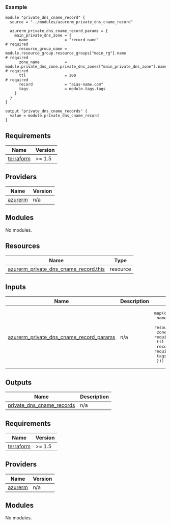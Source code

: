 [//]: # (BEGIN_TF_DOCS)

### Example

```hcl
module "private_dns_cname_record" {
  source = "../modules/azurerm_private_dns_cname_record"

  azurerm_private_dns_cname_record_params = {
    main_private_dns_zone = {
      name                = "record-name"                                                           # required
      resource_group_name = module.resource_group.resource_groups["main_rg"].name                   # required
      zone_name           = module.private_dns_zone.private_dns_zones["main_private_dns_zone"].name # required
      ttl                 = 300                                                                     # required
      record              = "aias-name.com"                                                         
      tags                = module.tags.tags
    }
  }
}

output "private_dns_cname_records" {
  value = module.private_dns_cname_record
}
```

## Requirements

| Name                                                                      | Version |
|---------------------------------------------------------------------------|---------|
| <a name="requirement_terraform"></a> [terraform](#requirement\_terraform) | >= 1.5  |


## Providers

| Name                                                          | Version |
|---------------------------------------------------------------|---------|
| <a name="provider_azurerm"></a> [azurerm](#provider\_azurerm) | n/a     |

## Modules

No modules.

## Resources

| Name                                                                                                                                      | Type     |
|-------------------------------------------------------------------------------------------------------------------------------------------|----------|
| [azurerm_private_dns_cname_record.this](https://registry.terraform.io/providers/hashicorp/azurerm/latest/docs/resources/private_dns_a_record) | resource |

## Inputs

| Name                                                                                                                                                  | Description | Type                                                                                                                                                                                                                                                                                                                                          | Default | Required |
|-------------------------------------------------------------------------------------------------------------------------------------------------------|-------------|-----------------------------------------------------------------------------------------------------------------------------------------------------------------------------------------------------------------------------------------------------------------------------------------------------------------------------------------------|---------|:--------:|
| <a name="input_azurerm_private_dns_cname_record_params"></a> [azurerm\_private\_dns\_cname\_record\_params](#input\_azurerm\_private\_dns\_cname\_record\_params) | n/a         | <pre>map(object({<br>    name                = string      # required<br>    resource_group_name = string      # required<br>    zone_name           = string      # required<br>    ttl                 = number      # required<br>    records             = set(string) # required<br>    tags                = map(string)<br>  }))</pre> | n/a     |   yes    |

## Outputs

| Name                                                                                                      | Description |
|-----------------------------------------------------------------------------------------------------------|-------------|
| <a name="output_private_dns_a_records"></a> [private\_dns\_cname\_records](#output\_private\_dns\_cname\_records) | n/a         |

[//]: # (END_TF_DOCS)
<!-- BEGIN_TF_DOCS -->
<!-- markdown-table-prettify-ignore-start -->
## Requirements

| Name | Version |
|------|---------|
| <a name="requirement_terraform"></a> [terraform](#requirement\_terraform) | >= 1.5 |

## Providers

| Name | Version |
|------|---------|
| <a name="provider_azurerm"></a> [azurerm](#provider\_azurerm) | n/a |

## Modules

No modules.
